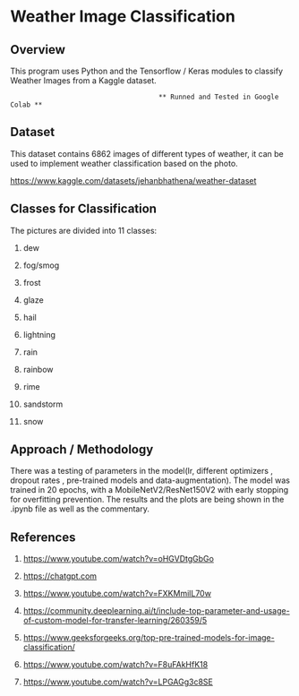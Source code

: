 # Weather Image Classification

## Overview

This program uses Python and the Tensorflow / Keras modules to classify Weather Images from a Kaggle dataset.

                                         ** Runned and Tested in Google Colab **

## Dataset

This dataset contains 6862 images of different types of weather, it can be used to implement weather classification based on the photo.

https://www.kaggle.com/datasets/jehanbhathena/weather-dataset

## Classes for Classification

The pictures are divided into 11 classes:

  1) dew
  
  2) fog/smog 
  
  3) frost 
  
  4) glaze
  
  5) hail 
  
  6) lightning
  
  7) rain
  
  8) rainbow 
  
  9) rime 
  
  10) sandstorm
  
  11) snow

## Approach / Methodology

There was a testing of parameters in the model(lr, different optimizers , dropout rates , pre-trained models and data-augmentation). The model was trained in 20 epochs, with a MobileNetV2/ResNet150V2 with early stopping for overfitting prevention. The results and the plots are being shown in the .ipynb file as well as the commentary.

## References

  1. https://www.youtube.com/watch?v=oHGVDtgGbGo
  
  2. https://chatgpt.com
  
  3. https://www.youtube.com/watch?v=FXKMmilL70w
  
  4. https://community.deeplearning.ai/t/include-top-parameter-and-usage-of-custom-model-for-transfer-learning/260359/5
  
  5. https://www.geeksforgeeks.org/top-pre-trained-models-for-image-classification/
  
  6. https://www.youtube.com/watch?v=F8uFAkHfK18
  
  7. https://www.youtube.com/watch?v=LPGAGg3c8SE
